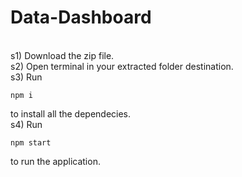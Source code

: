 # Data-Dashboard
<br />
s1) Download the zip file.   <br />
s2) Open terminal in your extracted folder destination. <br/>
s3) Run 

```
npm i
```
to install all the dependecies.  <br />
s4) Run <br/>

```
npm start
```
to run the application. 
